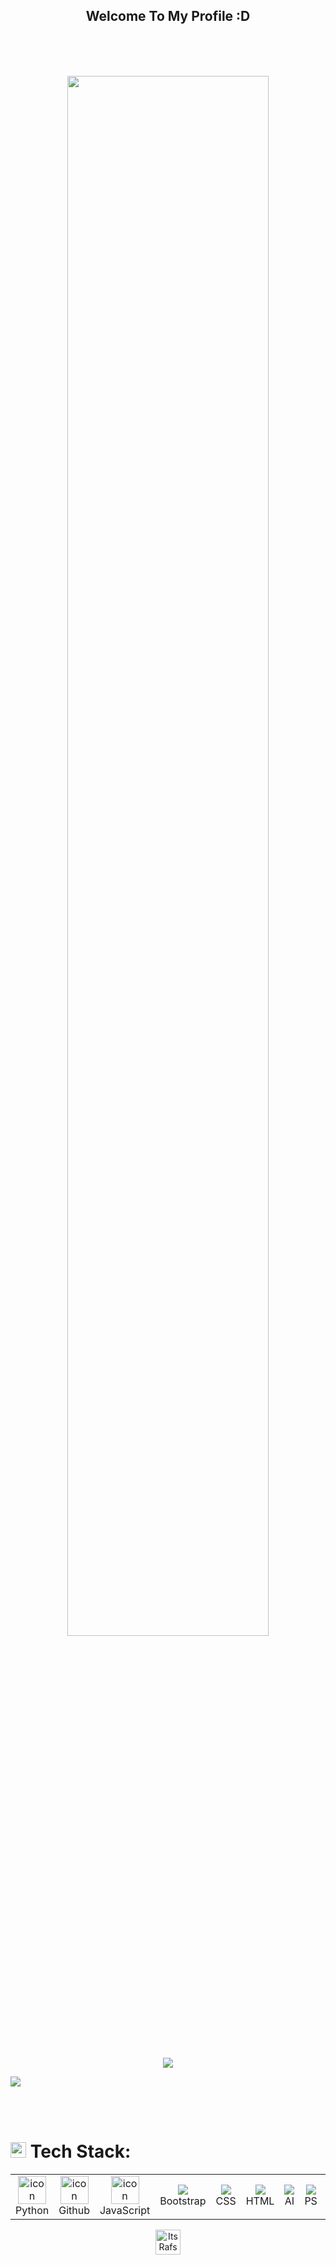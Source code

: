 <h2 align="center"><b>Welcome To My Profile :D</b></h2>
  
  <br><br><br>
  
<p align="center">
  <img align="center" src="https://i.pinimg.com/originals/54/bd/a3/54bda352b17744efa1f6898040455423.gif" width="80%"><br><br><br><br>
  <a href="https://github.com/ItsRafsh">
    <img src="./assets/contributions.svg" />
  </a>

  ![](https://github-readme-stats.vercel.app/api/top-langs/?username=ItsRafsh&theme=blue-green&hide_border=false&include_all_commits=true&count_private=true&layout=compact) 

</p>

<br/>
<br>


# <img src="https://media2.giphy.com/media/QssGEmpkyEOhBCb7e1/giphy.gif?cid=ecf05e47a0n3gi1bfqntqmob8g9aid1oyj2wr3ds3mg700bl&rid=giphy.gif" width ="25"> Tech Stack:

<table align='center'>
<tr>

  <td align="center" width="90">
  <img src="https://techstack-generator.vercel.app/python-icon.svg" alt="icon" width="45" height="45" />
  <br>Python
  </td>

  <td align="center" width="90">
  <img src="https://techstack-generator.vercel.app/github-icon.svg" alt="icon" width="45" height="45" />
  <br>Github
  </td>

  <td align="center" width="90">
  <img src="https://techstack-generator.vercel.app/js-icon.svg" alt="icon" width="45" height="45" />
  <br>JavaScript
  </td>

  <td align="center" width="90">
  <img src="https://skillicons.dev/icons?i=bootstrap" />
  <br>Bootstrap
  </td>

  <td align="center" width="90">
  <img src="https://skillicons.dev/icons?i=css" />
  <br>CSS
  </td>

  <td align="center" width="90">
  <img src="https://skillicons.dev/icons?i=html" />
  <br>HTML
  </td>

  <td align="center" width="90">
  <img src="https://skillicons.dev/icons?i=ai" />
  <br>AI
  </td>

  <td align="center" width="90">
  <img src="https://skillicons.dev/icons?i=ps" />
  <br>PS
  </td>

  <td align="center" width="90">
  <img src="https://skillicons.dev/icons?i=figma" />
  <br>Figma
  </td>
</tr>

</table>


<p align="center"> <img src="https://komarev.com/ghpvc/?username=ItsRafsh&label=Profile%20views&color=0e75b6&style=flat" alt="ItsRafsh" width="" height="40px"/></p>
